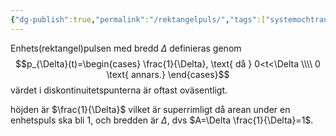 ```yaml
---
{"dg-publish":true,"permalink":"/rektangelpuls/","tags":["systemochtransformer"]}
---
```



Enhets(rektangel)pulsen med bredd $\Delta$ definieras genom 
$$p_{\Delta}(t)=\begin{cases} \frac{1}{\Delta}, \text{ då } 0<t<\Delta  \\\\
0 \text{ annars.} \end{cases}$$
värdet i diskontinuitetspunterna är oftast oväsentligt.

höjden är $\frac{1}{\Delta}$ vilket är superrimligt då arean under en enhetspuls ska bli 1, och bredden är $\Delta$, dvs $A=\Delta \frac{1}{\Delta}=1$. 